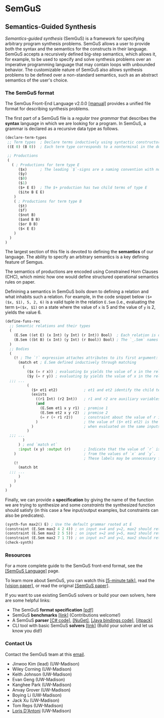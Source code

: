 
# SemGuS

## Semantics-Guided Synthesis

*Semantics-guided synthesis* (SemGuS) is a framework for specifying arbitrary program synthesis problems. SemGuS allows a user to provide both the syntax and the semantics for the constructs in their language. SemGuS accepts a recursively defined big-step semantics, which allows it, for example, to be used to specify and solve synthesis problems over an imperative programming language that may contain loops with unbounded behavior. The customizable nature of SemGuS also allows synthesis problems to be defined over a non-standard semantics, such as an abstract semantics of the user's choice.

### The SemGuS format

The SemGus Front-End Language v2.0.0 [[manual]](res/semgus-lang.pdf) provides a unified file format for describing synthesis problems.

The first part of a SemGuS file is a *regular tree grammar* that describes the **syntax** language in which we are looking for a program.
In SemGuS, a grammar is declared as a recursive data type as follows.

```lisp
(declare-term-types  
 ;; Term types  ; Declare terms inductively using syntactic constructors
 ((E 0) (B 0))  ; Each term type corresponds to a nonterminal in the default grammar

 ;; Productions
 (
   ( ; Productions for term type E
      ($x)      ; The leading `$`-signs are a naming convention with no special significance.
      ($y) 
      ($0)
      ($1)
      ($+ E E)  ; The $+ production has two child terms of type E
      ($ite B E E)
    )
    ( ; Productions for term type B
      ($t) 
      ($f)
      ($not B)
      ($and B B)
      ($or B B)
      ($< E E)
    )
  )
)
```

The largest section of this file is devoted to defining the **semantics** of our language. The ability to specify an arbitrary semantics is a key defining feature of Semgus.

The semantics of productions are encoded using Constrained Horn Clauses (CHC), which mimic how one would define structured operational semantics rules on paper.

Definining a semantics in SemGuS boils down to defining a relation and what inhabits such a relation.
For example, in the code snippet below `($+($x, $1), 5, 2, 6)` is a valid tuple in the relation `E.Sem` (i.e., evaluating the term `$+($x, $1)` on a state where the value of `x` is 5 and the value of `y` is 2, yields the value 6.

```lisp
(define-funs-rec
  ;; Semantic relations and their types
  (
    (E.Sem ((et E) (x Int) (y Int) (r Int)) Bool)  ; Each relation is declared as a function Sem : (members) -> Bool
    (B.Sem ((bt B) (x Int) (y Int) (r Bool)) Bool) ; The `_.Sem` names are a naming convention with no special significance.
  )
  ;; Bodies
  (
    (! ; The `!` expression attaches attributes to its first argument: in this case, the `:in` and `:out` labels below
      (match et ; E.Sem defined inductively through matching
        (
          ($x (= r x)) ; evaluating $x yields the value of x in the relation
          ($y (= r y)) ; evaluating $y yields the value of x in the relation
  ;;; ...
          (
            ($+ et1 et2)            ; et1 and et2 identify the child terms
            (exists
              ((r1 Int) (r2 Int))   ; r1 and r2 are auxiliary variables
              (and
                (E.Sem et1 x y r1)  ; premise 1
                (E.Sem et2 x y r2)  ; premise 2
                (= r (+ r1 r2))     ; constraint about the value of r in the consequence
              )                     ; the value of ($+ et1 et2) is the value of et1 plus the et2
            )                       ; when evaluated on the same inputs x and y
          )
  ;;; ...
        )
      ) ; end `match et`
      :input (x y) :output (r)      ; Indicate that the value of `r` is intended to be determined
    )                               ; from the values of `x` and `y`.
                                    ; These labels may be unnecessary for some solvers.
    (!
      (match bt
  ;;; ...
      )
    )
  )
)
```

Finally, we can provide a **specification** by giving the name of the function we are trying to synthesize and some *constraints* the synthesized function should satisfy (in this case a few input/output examples, but constraints can also be predicates). 

```lisp
(synth-fun max2() E) ; Use the default grammar rooted at E
(constraint (E.Sem max2 4 2 4)) ; on input x=4 and y=2, max2 should return 4
(constraint (E.Sem max2 2 5 5)) ; on input x=2 and y=5, max2 should return 5
(constraint (E.Sem max2 7 1 7)) ; on input x=7 and y=1, max2 should return 7
(check-synth)
```

### Resources

For a more complete guide to the SemGuS front-end format, see the [[SemGuS Language]](/language) page.

To learn more about SemGuS, you can watch this [[5-minute talk]](talks), read the [[vision paper]](https://pages.cs.wisc.edu/~loris/papers/cav21-keynote.pdf), or read the original [[SemGuS paper]](https://pages.cs.wisc.edu/~loris/papers/popl21.pdf).

If you want to use existing SemGuS solvers or build your own solvers, here are some helpful links:
- The SemGuS **format specification** [[pdf]](res/semgus-lang.pdf)
- SemGuS **benchmarks** [[link]](https://github.com/SemGuS-git/Semgus-Benchmarks) (Contributions welcome!)
- A SemGuS **parser** [[C# code]](https://github.com/SemGuS-git/Semgus-Parser), [[NuGet]](https://www.nuget.org/packages/Semgus.Parser), [[Java bindings code]](https://github.com/SemGuS-git/Semgus-Java), [[jitpack]](https://jitpack.io/#SemGuS-git/Semgus-Java)
- CLI tool with basic SemGuS **solvers** [[link]](https://github.com/SemGuS-git/Semgus-Operational) (Build your solver and let us know you did!)


### Contact Us 
Contact the SemGuS team at this [email](mailto:semgus@office365.wisc.edu).

- Jinwoo Kim (lead) (UW-Madison)
- Wiley Corning (UW-Madison)
- Keith Johnson (UW-Madison)
- Evan Geng (UW-Madison)
- Kanghee Park (UW-Madison)
- Anvay Grover (UW-Madison)
- Boying Li (UW-Madison)
- Jack Xu (UW-Madison)
- Tom Reps (UW-Madison)
- [Loris D'Antoni](https://pages.cs.wisc.edu/~loris/) (UW-Madison)

